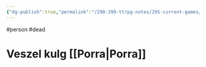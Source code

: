 ```yaml
---
{"dg-publish":true,"permalink":"/290-299-ttrpg-notes/295-current-games/11-weeping-city/wiki/person/veszel/"}
---
```



#person #dead 

# Veszel kulg [[Porra\|Porra]]